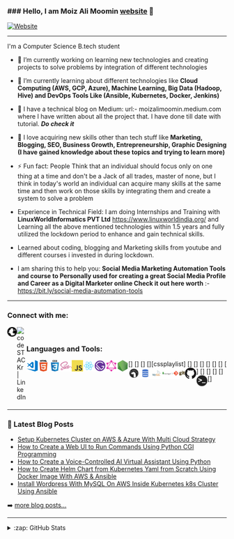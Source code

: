### ### Hello, I am Moiz Ali Moomin [website] 👋

[![Website](https://img.shields.io/website?label=moizalimoomin.medium.com&style=for-the-badge&url=https%3A%2F%2Fmoizalimoomin.medium.com)](https://moizalimoomin.medium.com)

---

I'm a Computer Science B.tech student

- 🔭 I’m currently working on learning new technologies and creating projects to solve problems by integration  of different technologies

- 🌱 I’m currently learning about different technologies like **Cloud Computing (AWS, GCP, Azure), Machine Learning, Big Data (Hadoop, Hive) and DevOps Tools Like (Ansible, Kubernetes, Docker, Jenkins)**

- 👯 I have a technical blog on Medium: url:- moizalimoomin.medium.com where I have written about all the project that. I have done till date with tutorial. ***Do check it***

- 💬 I love acquiring new skills other than tech stuff like **Marketing, Blogging, SEO, Business Growth, Entrepreneurship, Graphic Designing (I have gained knowledge about these topics and trying to learn more)**

- ⚡ Fun fact: People Think that an individual should focus only on one thing at a time and don't be a Jack of all trades, master of none, but I think in today's world an individual can acquire many skills at the same time and then work on those skills by integrating them and create a system to solve a problem 

- Experience in Technical Field: I am doing Internships and Training with **LinuxWorldInformatics PVT Ltd** https://www.linuxworldindia.org/ and Learning all the above mentioned technologies within 1.5 years and fully utilized the lockdown period to enhance and gain technical skills.

- Learned about coding, blogging and Marketing skills from youtube and different courses i invested in during lockdown. 

- I am sharing this to help you: **Social Media Marketing Automation Tools and course to Personally used for creating a great Social Media Profile and Career as a Digital Marketer online Check it out here worth** :- https://bit.ly/social-media-automation-tools

---

### Connect with me:

[<img align="left" alt="codeSTACKr.com" width="22px" src="https://raw.githubusercontent.com/iconic/open-iconic/master/svg/globe.svg" />][website]

[<img align="left" alt="codeSTACKr | LinkedIn" width="22px" src="https://cdn.jsdelivr.net/npm/simple-icons@v3/icons/linkedin.svg" />][linkedin]


<br />

### Languages and Tools:

[<img align="left" alt="Visual Studio Code" width="26px" src="https://raw.githubusercontent.com/github/explore/80688e429a7d4ef2fca1e82350fe8e3517d3494d/topics/visual-studio-code/visual-studio-code.png" />]
[<img align="left" alt="HTML5" width="26px" src="https://raw.githubusercontent.com/github/explore/80688e429a7d4ef2fca1e82350fe8e3517d3494d/topics/html/html.png" />]
[<img align="left" alt="CSS3" width="26px" src="https://raw.githubusercontent.com/github/explore/80688e429a7d4ef2fca1e82350fe8e3517d3494d/topics/css/css.png" />]
[<img align="left" alt="Sass" width="26px" src="https://raw.githubusercontent.com/github/explore/80688e429a7d4ef2fca1e82350fe8e3517d3494d/topics/sass/sass.png" />][cssplaylist]
[<img align="left" alt="JavaScript" width="26px" src="https://raw.githubusercontent.com/github/explore/80688e429a7d4ef2fca1e82350fe8e3517d3494d/topics/javascript/javascript.png" />]
[<img align="left" alt="React" width="26px" src="https://raw.githubusercontent.com/github/explore/80688e429a7d4ef2fca1e82350fe8e3517d3494d/topics/react/react.png" />]
[<img align="left" alt="Gatsby" width="26px" src="https://raw.githubusercontent.com/github/explore/e94815998e4e0713912fed477a1f346ec04c3da2/topics/gatsby/gatsby.png" />]
[<img align="left" alt="GraphQL" width="26px" src="https://raw.githubusercontent.com/github/explore/80688e429a7d4ef2fca1e82350fe8e3517d3494d/topics/graphql/graphql.png" />]
[<img align="left" alt="Node.js" width="26px" src="https://raw.githubusercontent.com/github/explore/80688e429a7d4ef2fca1e82350fe8e3517d3494d/topics/nodejs/nodejs.png" />]
[<img align="left" alt="Deno" width="26px" src="https://raw.githubusercontent.com/github/explore/361e2821e2dea67711cde99c9c40ed357061cf27/topics/deno/deno.png" />]
[<img align="left" alt="SQL" width="26px" src="https://raw.githubusercontent.com/github/explore/80688e429a7d4ef2fca1e82350fe8e3517d3494d/topics/sql/sql.png" />]
[<img align="left" alt="MySQL" width="26px" src="https://raw.githubusercontent.com/github/explore/80688e429a7d4ef2fca1e82350fe8e3517d3494d/topics/mysql/mysql.png" />]
[<img align="left" alt="MongoDB" width="26px" src="https://raw.githubusercontent.com/github/explore/80688e429a7d4ef2fca1e82350fe8e3517d3494d/topics/mongodb/mongodb.png" />]
[<img align="left" alt="Git" width="26px" src="https://raw.githubusercontent.com/github/explore/80688e429a7d4ef2fca1e82350fe8e3517d3494d/topics/git/git.png" />]
[<img align="left" alt="GitHub" width="26px" src="https://raw.githubusercontent.com/github/explore/78df643247d429f6cc873026c0622819ad797942/topics/github/github.png" />]
[<img align="left" alt="Terminal" width="26px" src="https://raw.githubusercontent.com/github/explore/80688e429a7d4ef2fca1e82350fe8e3517d3494d/topics/terminal/terminal.png" />]

<br />
<br />


---

### 📕 Latest Blog Posts

<!-- BLOG-POST-LIST:START -->
- [Setup Kubernetes Cluster on AWS & Azure With Multi Cloud Strategy](https://aws.plainenglish.io/multi-cloud-setup-kubernetes-cluster-on-aws-azure-with-multi-cloud-strategy-dd26448b81e)
- [How to Create a Web UI to Run Commands Using Python CGI Programming](https://python.plainenglish.io/how-to-create-a-web-ui-to-run-linux-commands-using-python-cgi-programming-5e77efe35597)
- [How to Create a Voice-Controlled AI Virtual Assistant Using Python](https://python.plainenglish.io/how-to-create-a-voice-controlled-virtual-assistant-using-python-75198ff73571)
- [How to Create Helm Chart from Kubernetes Yaml from Scratch Using Docker Image With AWS & Ansible](https://faun.pub/helm-chart-how-to-create-helm-charts-from-kubernetes-k8s-yaml-from-scratch-d64901e36850)
- [Install Wordpress With MySQL On AWS Inside Kubernetes k8s Cluster Using Ansible](https://ai.plainenglish.io/how-to-install-wordpress-with-mysql-database-in-aws-inside-kubernetes-k8s-cluster-using-ansible-cd37463f878f)
<!-- BLOG-POST-LIST:END -->

➡️ [more blog posts...](https://moizalimoomin.medium.com)

---


<details>
  <summary>:zap: GitHub Stats</summary>

  <img align="left" alt="Moiz's GitHub Stats" src="https://github-readme-stats.vercel.app/api?username=Moiz-Ali-Moomin&&show_icons=true&title_color=ffffff&icon_color=bb2acf&text_color=000000" />

</details>

[website]: https://moizalimoomin.medium.com
[linkedin]: https://linkedin.com/in/moizalimoomin

